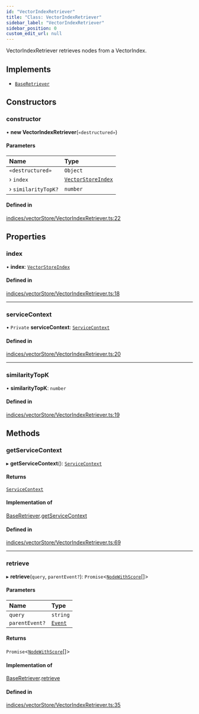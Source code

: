 ```yaml
---
id: "VectorIndexRetriever"
title: "Class: VectorIndexRetriever"
sidebar_label: "VectorIndexRetriever"
sidebar_position: 0
custom_edit_url: null
---
```


VectorIndexRetriever retrieves nodes from a VectorIndex.

## Implements

- [`BaseRetriever`](../interfaces/BaseRetriever.md)

## Constructors

### constructor

• **new VectorIndexRetriever**(`«destructured»`)

#### Parameters

| Name | Type |
| :------ | :------ |
| `«destructured»` | `Object` |
| › `index` | [`VectorStoreIndex`](VectorStoreIndex.md) |
| › `similarityTopK?` | `number` |

#### Defined in

[indices/vectorStore/VectorIndexRetriever.ts:22](https://github.com/run-llama/LlamaIndexTS/blob/6f2cb31/packages/core/src/indices/vectorStore/VectorIndexRetriever.ts#L22)

## Properties

### index

• **index**: [`VectorStoreIndex`](VectorStoreIndex.md)

#### Defined in

[indices/vectorStore/VectorIndexRetriever.ts:18](https://github.com/run-llama/LlamaIndexTS/blob/6f2cb31/packages/core/src/indices/vectorStore/VectorIndexRetriever.ts#L18)

___

### serviceContext

• `Private` **serviceContext**: [`ServiceContext`](../interfaces/ServiceContext.md)

#### Defined in

[indices/vectorStore/VectorIndexRetriever.ts:20](https://github.com/run-llama/LlamaIndexTS/blob/6f2cb31/packages/core/src/indices/vectorStore/VectorIndexRetriever.ts#L20)

___

### similarityTopK

• **similarityTopK**: `number`

#### Defined in

[indices/vectorStore/VectorIndexRetriever.ts:19](https://github.com/run-llama/LlamaIndexTS/blob/6f2cb31/packages/core/src/indices/vectorStore/VectorIndexRetriever.ts#L19)

## Methods

### getServiceContext

▸ **getServiceContext**(): [`ServiceContext`](../interfaces/ServiceContext.md)

#### Returns

[`ServiceContext`](../interfaces/ServiceContext.md)

#### Implementation of

[BaseRetriever](../interfaces/BaseRetriever.md).[getServiceContext](../interfaces/BaseRetriever.md#getservicecontext)

#### Defined in

[indices/vectorStore/VectorIndexRetriever.ts:69](https://github.com/run-llama/LlamaIndexTS/blob/6f2cb31/packages/core/src/indices/vectorStore/VectorIndexRetriever.ts#L69)

___

### retrieve

▸ **retrieve**(`query`, `parentEvent?`): `Promise`<[`NodeWithScore`](../interfaces/NodeWithScore.md)[]\>

#### Parameters

| Name | Type |
| :------ | :------ |
| `query` | `string` |
| `parentEvent?` | [`Event`](../interfaces/Event.md) |

#### Returns

`Promise`<[`NodeWithScore`](../interfaces/NodeWithScore.md)[]\>

#### Implementation of

[BaseRetriever](../interfaces/BaseRetriever.md).[retrieve](../interfaces/BaseRetriever.md#retrieve)

#### Defined in

[indices/vectorStore/VectorIndexRetriever.ts:35](https://github.com/run-llama/LlamaIndexTS/blob/6f2cb31/packages/core/src/indices/vectorStore/VectorIndexRetriever.ts#L35)
